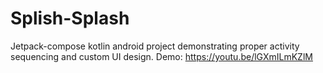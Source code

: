 # Splish-Splash
Jetpack-compose kotlin android project demonstrating proper activity sequencing and custom UI design.
Demo: https://youtu.be/lGXmILmKZlM

